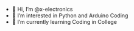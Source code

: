 - 👋 Hi, I’m @x-electronics
- 👀 I’m interested in Python and Arduino Coding
- 🌱 I’m currently learning Coding in College
